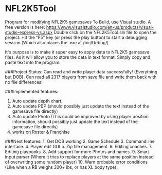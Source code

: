 # NFL2K5Tool
Program for modifying NFL2K5 gamesaves
To Build, use Visual studio. A free version is here: https://www.visualstudio.com/en-us/products/visual-studio-express-vs.aspx
Double click on the NFL2K5Tool.sln file to open the project.
Hit the "F5" key (or press the play button) to start a debugging session (Which also places the .exe at /bin/Debug/)

It's purpose is to make it super easy to apply data to NFL2K5 gamesave files. As it will allow you to store 
the data in text format.
Simply copy and paste text into the program.

###Project Status:
Can read and write player data successfully! (Everything but DOB).
Can read all 2317 players from save file and write them back with no file differences!

###Implemented features:
1. Auto update depth chart. 
2. Auto update PBP (should possibly just update the text instead of the gamesave file directly) 
3. Auto update Photo (This could be improved by using player position information, should possibly just update the text instead of the gamesave file directly) 
4. works on Roster & Franchise 


###Next features:
	1. Get DOB working 
	2. Game Schedule 
	3. Command line interface. 
	4. Player edit GUI 
	5. Zip file management. 
	6. Editing coaches. 
	7. Editing playbooks. 
	8. Add support for more Photos and names. 
	9. Smart input parser (Where it tries to replace players at the same position instead of overwriting some random player) 
	10. Warn probable error conditions (Like when a RB weighs 300+ lbs, or has XL body type). 
	
